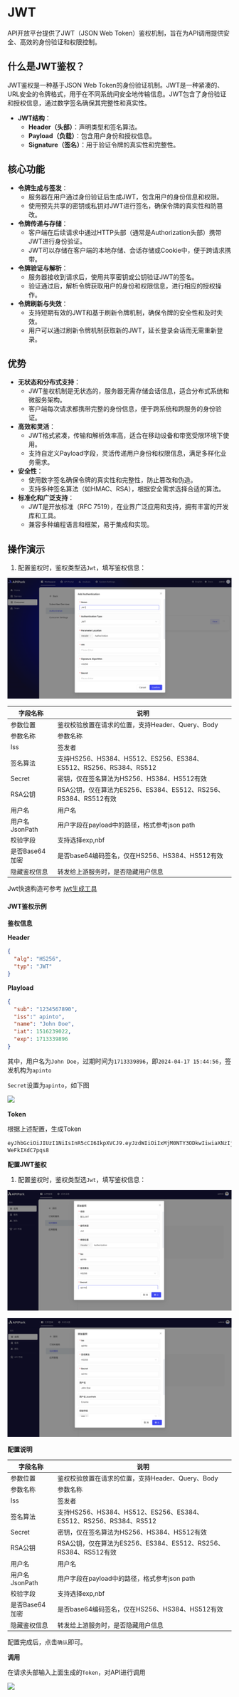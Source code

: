 # JWT

API开放平台提供了JWT（JSON Web Token）鉴权机制，旨在为API调用提供安全、高效的身份验证和权限控制。

## **什么是JWT鉴权？**

JWT鉴权是一种基于JSON Web Token的身份验证机制。JWT是一种紧凑的、URL安全的令牌格式，用于在不同系统间安全地传输信息。JWT包含了身份验证和授权信息，通过数字签名确保其完整性和真实性。

* **JWT结构**：
  * **Header（头部）**：声明类型和签名算法。
  * **Payload（负载）**：包含用户身份和授权信息。
  * **Signature（签名）**：用于验证令牌的真实性和完整性。

## **核心功能**

* **令牌生成与签发**：
  * 服务器在用户通过身份验证后生成JWT，包含用户的身份信息和权限。
  * 使用预先共享的密钥或私钥对JWT进行签名，确保令牌的真实性和防篡改。
* **令牌传递与存储**：
  * 客户端在后续请求中通过HTTP头部（通常是Authorization头部）携带JWT进行身份验证。
  * JWT可以存储在客户端的本地存储、会话存储或Cookie中，便于跨请求携带。
* **令牌验证与解析**：
  * 服务器接收到请求后，使用共享密钥或公钥验证JWT的签名。
  * 验证通过后，解析令牌获取用户的身份和权限信息，进行相应的授权操作。
* **令牌刷新与失效**：
  * 支持短期有效的JWT和基于刷新令牌机制，确保令牌的安全性和及时失效。
  * 用户可以通过刷新令牌机制获取新的JWT，延长登录会话而无需重新登录。

## **优势**

* **无状态和分布式支持**：
  * JWT鉴权机制是无状态的，服务器无需存储会话信息，适合分布式系统和微服务架构。
  * 客户端每次请求都携带完整的身份信息，便于跨系统和跨服务的身份验证。
* **高效和灵活**：
  * JWT格式紧凑，传输和解析效率高，适合在移动设备和带宽受限环境下使用。
  * 支持自定义Payload字段，灵活传递用户身份和权限信息，满足多样化业务需求。
* **安全性**：
  * 使用数字签名确保令牌的真实性和完整性，防止篡改和伪造。
  * 支持多种签名算法（如HMAC、RSA），根据安全需求选择合适的算法。
* **标准化和广泛支持**：
  * JWT是开放标准（RFC 7519），在业界广泛应用和支持，拥有丰富的开发库和工具。
  * 兼容多种编程语言和框架，易于集成和实现。

## 操作演示

1. 配置鉴权时，鉴权类型选`Jwt`，填写鉴权信息：

![](images/2024-10-28/f4a18b131b2504660705cf4d0817d665dcf74fd23a78715c99d011f8a7f66101.png)  


| 字段名称       | 说明                                                         |
| -------------- | ------------------------------------------------------------ |
| 参数位置       | 鉴权校验放置在请求的位置，支持Header、Query、Body            |
| 参数名称       | 参数名称                                                     |
| Iss            | 签发者                                                       |
| 签名算法       | 支持HS256、HS384、HS512、ES256、ES384、ES512、RS256、RS384、RS512 |
| Secret         | 密钥，仅在签名算法为HS256、HS384、HS512有效                  |
| RSA公钥        | RSA公钥，仅在算法为ES256、ES384、ES512、RS256、RS384、RS512有效 |
| 用户名         | 用户名                                                       |
| 用户名JsonPath | 用户字段在payload中的路径，格式参考json path                 |
| 校验字段       | 支持选择exp,nbf                                              |
| 是否Base64加密 | 是否base64编码签名，仅在HS256、HS384、HS512有效              |
| 隐藏鉴权信息   | 转发给上游服务时，是否隐藏用户信息                           |

Jwt快速构造可参考 [jwt生成工具](https://jwt.io/)

#### JWT鉴权示例

**鉴权信息**

**Header**

```json
{
  "alg": "HS256",
  "typ": "JWT"
}
```

**Playload**

```json
{
  "sub": "1234567890",
  "iss":" apinto",
  "name": "John Doe",
  "iat": 1516239022,
  "exp": 1713339896
}
```

其中，用户名为`John Doe`，过期时间为`1713339896`，即`2024-04-17 15:44:56`，签发机构为`apinto`

`Secret`设置为`apinto`，如下图

![](http://data.eolinker.com/course/JC9MEwsf53e5bf7aa619014a387ca938fadde0e30522b69.png)

**Token**

根据上述配置，生成Token

```shell
eyJhbGciOiJIUzI1NiIsInR5cCI6IkpXVCJ9.eyJzdWIiOiIxMjM0NTY3ODkwIiwiaXNzIjoiIGFwaW50byIsIm5hbWUiOiJKb2huIERvZSIsImlhdCI6MTUxNjIzOTAyMiwiZXhwIjoxNzEzMzM5ODk2fQ.IYp4hR_vTCFgOQdF3qbgOU7hrWo4W-WeFkIXdC7pqs8
```

**配置JWT鉴权**

1. 配置鉴权时，鉴权类型选`Jwt`，填写鉴权信息：

![](images/2024-08-13/8c0630df49ab83fb41265e025b19bdbef2998158dd41d2b97963f23333a5de20.png)

![](images/2024-08-13/48a8eda9dd68104a788d5ac6f04f6ef5282052477ff4440ff72b044cfd61c911.png)  

**配置说明**

| 字段名称       | 说明                                                         |
| -------------- | ------------------------------------------------------------ |
| 参数位置       | 鉴权校验放置在请求的位置，支持Header、Query、Body            |
| 参数名称       | 参数名称                                                     |
| Iss            | 签发者                                                       |
| 签名算法       | 支持HS256、HS384、HS512、ES256、ES384、ES512、RS256、RS384、RS512 |
| Secret         | 密钥，仅在签名算法为HS256、HS384、HS512有效                  |
| RSA公钥        | RSA公钥，仅在算法为ES256、ES384、ES512、RS256、RS384、RS512有效 |
| 用户名         | 用户名                                                       |
| 用户名JsonPath | 用户字段在payload中的路径，格式参考json path                 |
| 校验字段       | 支持选择exp,nbf                                              |
| 是否Base64加密 | 是否base64编码签名，仅在HS256、HS384、HS512有效              |
| 隐藏鉴权信息   | 转发给上游服务时，是否隐藏用户信息                           |

配置完成后，点击`确认`即可。

**调用**

在请求头部输入上面生成的`Token`，对API进行调用

![](http://data.eolinker.com/course/2Y8u7mg15e2f620beebf8128cfc21327f8c3101e1da8a03.png)

